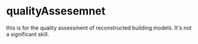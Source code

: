 # qualityAssesemnet
this is for the quality assessment of reconstructed building models. It's not a significant skill.
